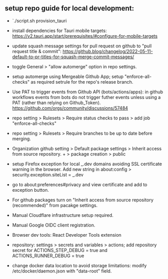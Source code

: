## setup repo guide for local development:

- `./script.sh provision_tauri
- install dependencies for Tauri mobile targets: https://v2.tauri.app/start/prerequisites/#configure-for-mobile-targets

- update squash message settings for pull request on github to "pull request title & commit": https://github.blog/changelog/2022-05-11-default-to-pr-titles-for-squash-merge-commit-messages/
- toggle General > "allow automerge" option in repo settings.
- setup automerge using Mergeable Github App; setup "enforce-all-checks" as required setrule for the repo's release branch.
- Use PAT to trigger events from Github API (bots/actions/apps): in github workflows events from bots do not trigger futher events unless using a PAT (rather than relying on Github_Token). https://github.com/orgs/community/discussions/57484
- repo setting > Rulesets > Require status checks to pass > add job "enforce-all-checks"
- repo setting > Rulesets > Require branches to be up to date before merging.
- Organization github setting > Default package settings > Inherit access from source repository. + > package creation > public
- setup Firefox exception for local _.dev domains avoiding SSL certificate warning in the browser. Add new string in about:config > security.exception.siteList = _.dev
- go to about:preferences#privacy and view certificate and add to exception button.
- For github packages turn on "Inherit access from source repository (recommended)" from pacakge settings.
- Manual Cloudflare infrastructure setup required.
- Manual Google OIDC client registration.
- Browser dev tools: React Developer Tools extension
- repository: settings > secrets and variables > actions; add repository secret for ACTIONS_STEP_DEBUG = true and ACTIONS_RUNNER_DEBUG = true
- change docker data location to avoid storage limitations: modify /etc/docker/daemon.json with "data-root" field.
